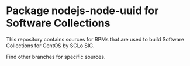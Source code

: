 # Package nodejs-node-uuid for Software Collections

This repository contains sources for RPMs that are used
to build Software Collections for CentOS by SCLo SIG.

Find other branches for specific sources.
